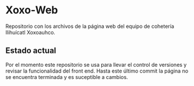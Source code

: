 # Xoxo-Web
Repositorio con los archivos de la página web del equipo de cohetería Ilihuícatl Xoxoauhco.

## Estado actual
Por el momento este repositorio se usa para llevar el control de versiones y revisar la funcionalidad del front end.
Hasta este último commit la página no se encuentra terminada y es suceptible a cambios.